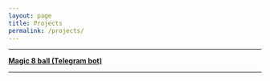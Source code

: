 ```yaml
---
layout: page
title: Projects
permalink: /projects/
---
```


***

[**Magic 8 ball (Telegram bot)**](https://goo.gl/Bn2XAZ)

***
